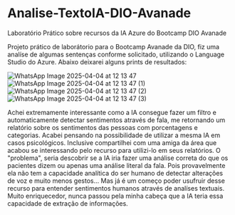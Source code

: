 # Analise-TextoIA-DIO-Avanade
Laboratório Prático sobre recursos da IA Azure do Bootcamp DIO Avanade

Projeto prático de laborátorio para o Bootcamp Avanade da DIO, fiz uma analíse de algumas sentenças conforme solicitado, utilizando o Language Studio do Azure. Abaixo deixarei alguns prints de resultados:


![WhatsApp Image 2025-04-04 at 12 13 47](https://github.com/user-attachments/assets/b52e08a6-3132-49cc-8796-450375753788)
![WhatsApp Image 2025-04-04 at 12 13 47 (1)](https://github.com/user-attachments/assets/82cbcc08-3731-4807-b5d9-53f4bc11fff4)
![WhatsApp Image 2025-04-04 at 12 13 47 (2)](https://github.com/user-attachments/assets/1d5a12d4-5a9c-4286-82ef-d8ec6f19faa8)
![WhatsApp Image 2025-04-04 at 12 13 47 (3)](https://github.com/user-attachments/assets/0c0ae717-4e6c-4711-9ec2-903424d0a467)


Achei extremamente interessante como a IA consegue fazer um filtro e automaticamente detectar sentimentos através de fala, me retornando um relatório sobre os sentimentos das pessoas com porcentagens e categorias.
Acabei pensando na possibilidade de utilizar a mesma IA em casos psicológicos. Inclusive compartilhei com uma amiga da área que acabou se interessando pelo recurso para utilizi-lo em seus relatórios. O "problema", seria descobrir se a IA iria fazer uma análise correta do que os pacientes dizem ou apenas uma análise literal da fala. Pois provavelmente ela não tem a capacidade analítica do ser humano de detectar alterações de voz e muito menos gestos... Mas já é um começo poder usufruir desse recurso para entender sentimentos humanos através de analíses textuais. Muito enriquecedor, nunca passou pela minha cabeça que a IA teria essa capacidade de extração de informações.

